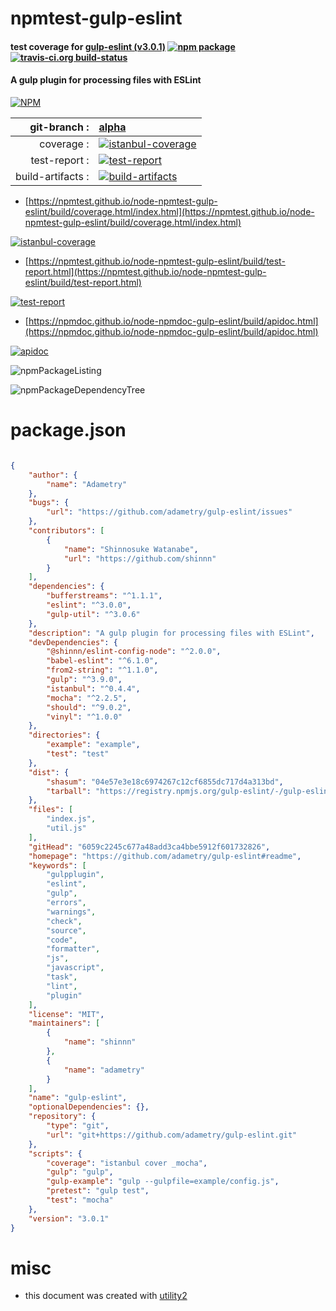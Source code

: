 # npmtest-gulp-eslint

#### test coverage for  [gulp-eslint (v3.0.1)](https://github.com/adametry/gulp-eslint#readme)  [![npm package](https://img.shields.io/npm/v/npmtest-gulp-eslint.svg?style=flat-square)](https://www.npmjs.org/package/npmtest-gulp-eslint) [![travis-ci.org build-status](https://api.travis-ci.org/npmtest/node-npmtest-gulp-eslint.svg)](https://travis-ci.org/npmtest/node-npmtest-gulp-eslint)

#### A gulp plugin for processing files with ESLint

[![NPM](https://nodei.co/npm/gulp-eslint.png?downloads=true&downloadRank=true&stars=true)](https://www.npmjs.com/package/gulp-eslint)

| git-branch : | [alpha](https://github.com/npmtest/node-npmtest-gulp-eslint/tree/alpha)|
|--:|:--|
| coverage : | [![istanbul-coverage](https://npmtest.github.io/node-npmtest-gulp-eslint/build/coverage.badge.svg)](https://npmtest.github.io/node-npmtest-gulp-eslint/build/coverage.html/index.html)|
| test-report : | [![test-report](https://npmtest.github.io/node-npmtest-gulp-eslint/build/test-report.badge.svg)](https://npmtest.github.io/node-npmtest-gulp-eslint/build/test-report.html)|
| build-artifacts : | [![build-artifacts](https://npmtest.github.io/node-npmtest-gulp-eslint/glyphicons_144_folder_open.png)](https://github.com/npmtest/node-npmtest-gulp-eslint/tree/gh-pages/build)|

- [https://npmtest.github.io/node-npmtest-gulp-eslint/build/coverage.html/index.html](https://npmtest.github.io/node-npmtest-gulp-eslint/build/coverage.html/index.html)

[![istanbul-coverage](https://npmtest.github.io/node-npmtest-gulp-eslint/build/screenCapture.buildCi.browser.%252Ftmp%252Fbuild%252Fcoverage.lib.html.png)](https://npmtest.github.io/node-npmtest-gulp-eslint/build/coverage.html/index.html)

- [https://npmtest.github.io/node-npmtest-gulp-eslint/build/test-report.html](https://npmtest.github.io/node-npmtest-gulp-eslint/build/test-report.html)

[![test-report](https://npmtest.github.io/node-npmtest-gulp-eslint/build/screenCapture.buildCi.browser.%252Ftmp%252Fbuild%252Ftest-report.html.png)](https://npmtest.github.io/node-npmtest-gulp-eslint/build/test-report.html)

- [https://npmdoc.github.io/node-npmdoc-gulp-eslint/build/apidoc.html](https://npmdoc.github.io/node-npmdoc-gulp-eslint/build/apidoc.html)

[![apidoc](https://npmdoc.github.io/node-npmdoc-gulp-eslint/build/screenCapture.buildCi.browser.%252Ftmp%252Fbuild%252Fapidoc.html.png)](https://npmdoc.github.io/node-npmdoc-gulp-eslint/build/apidoc.html)

![npmPackageListing](https://npmtest.github.io/node-npmtest-gulp-eslint/build/screenCapture.npmPackageListing.svg)

![npmPackageDependencyTree](https://npmtest.github.io/node-npmtest-gulp-eslint/build/screenCapture.npmPackageDependencyTree.svg)



# package.json

```json

{
    "author": {
        "name": "Adametry"
    },
    "bugs": {
        "url": "https://github.com/adametry/gulp-eslint/issues"
    },
    "contributors": [
        {
            "name": "Shinnosuke Watanabe",
            "url": "https://github.com/shinnn"
        }
    ],
    "dependencies": {
        "bufferstreams": "^1.1.1",
        "eslint": "^3.0.0",
        "gulp-util": "^3.0.6"
    },
    "description": "A gulp plugin for processing files with ESLint",
    "devDependencies": {
        "@shinnn/eslint-config-node": "^2.0.0",
        "babel-eslint": "^6.1.0",
        "from2-string": "^1.1.0",
        "gulp": "^3.9.0",
        "istanbul": "^0.4.4",
        "mocha": "^2.2.5",
        "should": "^9.0.2",
        "vinyl": "^1.0.0"
    },
    "directories": {
        "example": "example",
        "test": "test"
    },
    "dist": {
        "shasum": "04e57e3e18c6974267c12cf6855dc717d4a313bd",
        "tarball": "https://registry.npmjs.org/gulp-eslint/-/gulp-eslint-3.0.1.tgz"
    },
    "files": [
        "index.js",
        "util.js"
    ],
    "gitHead": "6059c2245c677a48add3ca4bbe5912f601732826",
    "homepage": "https://github.com/adametry/gulp-eslint#readme",
    "keywords": [
        "gulpplugin",
        "eslint",
        "gulp",
        "errors",
        "warnings",
        "check",
        "source",
        "code",
        "formatter",
        "js",
        "javascript",
        "task",
        "lint",
        "plugin"
    ],
    "license": "MIT",
    "maintainers": [
        {
            "name": "shinnn"
        },
        {
            "name": "adametry"
        }
    ],
    "name": "gulp-eslint",
    "optionalDependencies": {},
    "repository": {
        "type": "git",
        "url": "git+https://github.com/adametry/gulp-eslint.git"
    },
    "scripts": {
        "coverage": "istanbul cover _mocha",
        "gulp": "gulp",
        "gulp-example": "gulp --gulpfile=example/config.js",
        "pretest": "gulp test",
        "test": "mocha"
    },
    "version": "3.0.1"
}
```



# misc
- this document was created with [utility2](https://github.com/kaizhu256/node-utility2)
